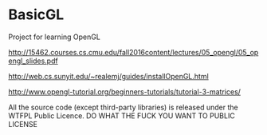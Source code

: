 # BasicGL
Project for learning OpenGL

http://15462.courses.cs.cmu.edu/fall2016content/lectures/05_opengl/05_opengl_slides.pdf

http://web.cs.sunyit.edu/~realemj/guides/installOpenGL.html

http://www.opengl-tutorial.org/beginners-tutorials/tutorial-3-matrices/

All the source code (except third-party libraries) is released under the WTFPL Public Licence.
DO WHAT THE FUCK YOU WANT TO PUBLIC LICENSE
